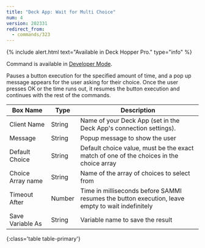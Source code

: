 ```yaml
---
title: "Deck App: Wait for Multi Choice"
num: 4
version: 202331
redirect_from:
  - commands/323
---
```


{% include alert.html text="Available in Deck Hopper Pro." type="info" %} 

Command is available in [Developer Mode](https://sammi.solutions/docs/faq/general#developermode).

Pauses a button execution for the specified amount of time, and a pop up message appears for the user asking for their choice. Once the user presses OK or the time runs out, it resumes the button execution and continues with the rest of the commands.

| Box Name | Type | Description | 
|-------|--------|--------
|Client Name| String | Name of your Deck App (set in the Deck App's connection settings).
|Message| String | Popup message to show the user
|Default Choice | String | Default choice value, must be the exact match of one of the choices in the choice array
|Choice Array name | String | Name of the array of choices to select from
|Timeout After | Number | Time in milliseconds before SAMMI resumes the button execution, leave empty to wait indefinitely
|Save Variable As | String | Variable name to save the result
{:class='table table-primary'}
